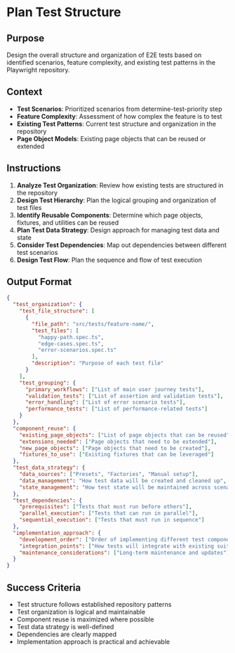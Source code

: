 # Plan Test Structure

## Purpose
Design the overall structure and organization of E2E tests based on identified scenarios, feature complexity, and existing test patterns in the Playwright repository.

## Context
- **Test Scenarios**: Prioritized scenarios from determine-test-priority step
- **Feature Complexity**: Assessment of how complex the feature is to test
- **Existing Test Patterns**: Current test structure and organization in the repository
- **Page Object Models**: Existing page objects that can be reused or extended

## Instructions
1. **Analyze Test Organization**: Review how existing tests are structured in the repository
2. **Design Test Hierarchy**: Plan the logical grouping and organization of test files
3. **Identify Reusable Components**: Determine which page objects, fixtures, and utilities can be reused
4. **Plan Test Data Strategy**: Design approach for managing test data and state
5. **Consider Test Dependencies**: Map out dependencies between different test scenarios
6. **Design Test Flow**: Plan the sequence and flow of test execution

## Output Format
```json
{
  "test_organization": {
    "test_file_structure": [
      {
        "file_path": "src/tests/feature-name/",
        "test_files": [
          "happy-path.spec.ts",
          "edge-cases.spec.ts",
          "error-scenarios.spec.ts"
        ],
        "description": "Purpose of each test file"
      }
    ],
    "test_grouping": {
      "primary_workflows": ["List of main user journey tests"],
      "validation_tests": ["List of assertion and validation tests"],
      "error_handling": ["List of error scenario tests"],
      "performance_tests": ["List of performance-related tests"]
    }
  },
  "component_reuse": {
    "existing_page_objects": ["List of page objects that can be reused"],
    "extensions_needed": ["Page objects that need to be extended"],
    "new_page_objects": ["Page objects that need to be created"],
    "fixtures_to_use": ["Existing fixtures that can be leveraged"]
  },
  "test_data_strategy": {
    "data_sources": ["Presets", "Factories", "Manual setup"],
    "data_management": "How test data will be created and cleaned up",
    "state_management": "How test state will be maintained across scenarios"
  },
  "test_dependencies": {
    "prerequisites": ["Tests that must run before others"],
    "parallel_execution": ["Tests that can run in parallel"],
    "sequential_execution": ["Tests that must run in sequence"]
  },
  "implementation_approach": {
    "development_order": ["Order of implementing different test components"],
    "integration_points": ["How tests will integrate with existing suite"],
    "maintenance_considerations": ["Long-term maintenance and updates"]
  }
}
```

## Success Criteria
- Test structure follows established repository patterns
- Test organization is logical and maintainable
- Component reuse is maximized where possible
- Test data strategy is well-defined
- Dependencies are clearly mapped
- Implementation approach is practical and achievable
